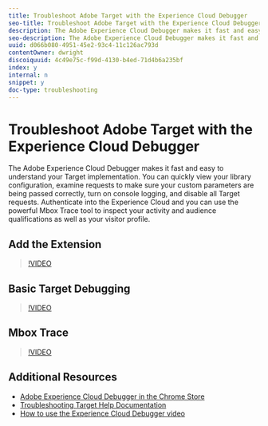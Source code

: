 ```yaml
---
title: Troubleshoot Adobe Target with the Experience Cloud Debugger
seo-title: Troubleshoot Adobe Target with the Experience Cloud Debugger
description: The Adobe Experience Cloud Debugger makes it fast and easy to understand your Target implementation. You can quickly view your library configuration, examine requests to make sure your custom parameters are being passed correctly, turn on console logging, and disable all Target requests. Authenticate into the Experience Cloud and you can use the powerful Mbox Trace tool to inspect your activity and audience qualifications as well as your visitor profile.
seo-description: The Adobe Experience Cloud Debugger makes it fast and easy to understand your Target implementation. You can quickly view your library configuration, examine requests to make sure your custom parameters are being passed correctly, turn on console logging, and disable all Target requests. Authenticate into the Experience Cloud and you can use the powerful Mbox Trace tool to inspect your activity and audience qualifications as well as your visitor profile.
uuid: d066b080-4951-45e2-93c4-11c126ac793d
contentOwner: dwright
discoiquuid: 4c49e75c-f99d-4130-b4ed-71d4b6a235bf
index: y
internal: n
snippet: y
doc-type: troubleshooting
---
```


# Troubleshoot Adobe Target with the Experience Cloud Debugger

The Adobe Experience Cloud Debugger makes it fast and easy to understand your Target implementation. You can quickly view your library configuration, examine requests to make sure your custom parameters are being passed correctly, turn on console logging, and disable all Target requests. Authenticate into the Experience Cloud and you can use the powerful Mbox Trace tool to inspect your activity and audience qualifications as well as your visitor profile.

## Add the Extension

>[!VIDEO](https://video.tv.adobe.com/v/23114/?quality=12)

## Basic Target Debugging

>[!VIDEO](https://video.tv.adobe.com/v/23115/?quality=12)

## Mbox Trace

>[!VIDEO](https://video.tv.adobe.com/v/23113/?quality=12)

## Additional Resources

* [Adobe Experience Cloud Debugger in the Chrome Store](https://chrome.google.com/webstore/detail/adobe-experience-cloud-de/ocdmogmohccmeicdhlhhgepeaijenapj)
* [Troubleshooting Target Help Documentation](https://docs.adobe.com/content/help/en/target/using/troubleshoot/troubleshooting-target.html)
* [How to use the Experience Cloud Debugger video](https://helpx.adobe.com/marketing-cloud-core/kt/using/experience-cloud-debugger-feature-video-use.html)
